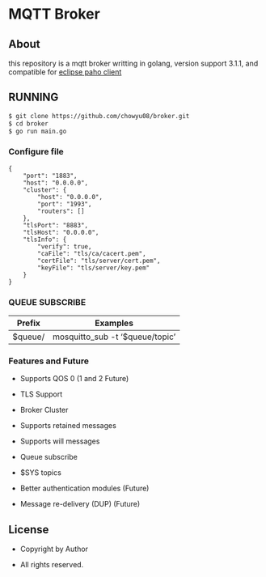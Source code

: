 MQTT Broker 
============

## About
this repository is a mqtt broker writting in golang, version support 3.1.1, and compatible
for [eclipse paho client](https://github.com/eclipse?utf8=%E2%9C%93&q=mqtt&type=&language=)

## RUNNING
```bash
$ git clone https://github.com/chowyu08/broker.git
$ cd broker
$ go run main.go
```

### Configure file
~~~
{
	"port": "1883",
	"host": "0.0.0.0",
	"cluster": {
		"host": "0.0.0.0",
		"port": "1993",
		"routers": []
	},
	"tlsPort": "8883",
	"tlsHost": "0.0.0.0",
	"tlsInfo": {
		"verify": true,
		"caFile": "tls/ca/cacert.pem",
		"certFile": "tls/server/cert.pem",
		"keyFile": "tls/server/key.pem"
	}
}
~~~

### QUEUE SUBSCRIBE

| Prefix        | Examples                        |
| ------------- |---------------------------------|
| $queue/       | mosquitto_sub -t ‘$queue/topic’ |


### Features and Future

* Supports QOS 0  (1 and 2 Future) 

* TLS Support

* Broker Cluster

* Supports retained messages

* Supports will messages  

* Queue subscribe

* $SYS topics  

* Better authentication modules (Future) 

* Message re-delivery (DUP) (Future)

## License
* Copyright by Author

* All rights reserved.

